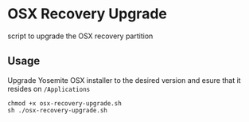# OSX Recovery Upgrade

script to upgrade the OSX recovery partition


## Usage

Upgrade Yosemite OSX installer to the desired version and esure that it resides on ```/Applications```

```
chmod +x osx-recovery-upgrade.sh
sh ./osx-recovery-upgrade.sh
```

